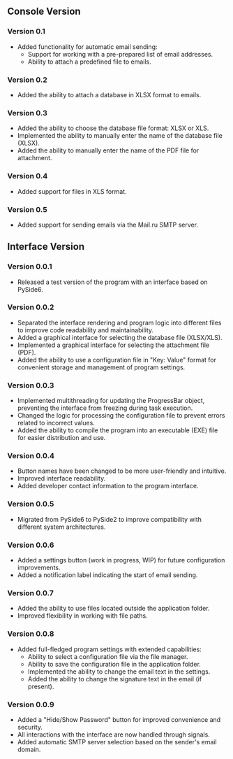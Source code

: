 ## Console Version

### Version 0.1

- Added functionality for automatic email sending:
    - Support for working with a pre-prepared list of email addresses.
    - Ability to attach a predefined file to emails.
### Version 0.2

- Added the ability to attach a database in XLSX format to emails.
### Version 0.3

- Added the ability to choose the database file format: XLSX or XLS.
- Implemented the ability to manually enter the name of the database file (XLSX).
- Added the ability to manually enter the name of the PDF file for attachment.
### Version 0.4

- Added support for files in XLS format.
### Version 0.5

- Added support for sending emails via the Mail.ru SMTP server.

## Interface Version

### Version 0.0.1

- Released a test version of the program with an interface based on PySide6.

### Version 0.0.2

- Separated the interface rendering and program logic into different files to improve code readability and maintainability.
- Added a graphical interface for selecting the database file (XLSX/XLS).
- Implemented a graphical interface for selecting the attachment file (PDF).
- Added the ability to use a configuration file in "Key: Value" format for convenient storage and management of program settings.

### Version 0.0.3

- Implemented multithreading for updating the ProgressBar object, preventing the interface from freezing during task execution.
- Changed the logic for processing the configuration file to prevent errors related to incorrect values.
- Added the ability to compile the program into an executable (EXE) file for easier distribution and use.

### Version 0.0.4

- Button names have been changed to be more user-friendly and intuitive.
- Improved interface readability.
- Added developer contact information to the program interface.

### Version 0.0.5

- Migrated from PySide6 to PySide2 to improve compatibility with different system architectures.
### Version 0.0.6

- Added a settings button (work in progress, WIP) for future configuration improvements.
- Added a notification label indicating the start of email sending.

### Version 0.0.7

- Added the ability to use files located outside the application folder.
- Improved flexibility in working with file paths.

### Version 0.0.8

- Added full-fledged program settings with extended capabilities:
    - Ability to select a configuration file via the file manager.
    - Ability to save the configuration file in the application folder.
    - Implemented the ability to change the email text in the settings.
    - Added the ability to change the signature text in the email (if present).

### Version 0.0.9

- Added a "Hide/Show Password" button for improved convenience and security.
- All interactions with the interface are now handled through signals.
- Added automatic SMTP server selection based on the sender's email domain.
